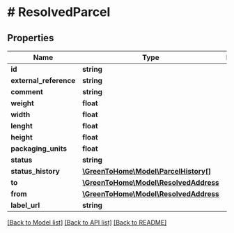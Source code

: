 # # ResolvedParcel

## Properties

Name | Type | Description | Notes
------------ | ------------- | ------------- | -------------
**id** | **string** |  |
**external_reference** | **string** |  | [optional]
**comment** | **string** |  | [optional]
**weight** | **float** |  | [optional]
**width** | **float** |  | [optional]
**lenght** | **float** |  | [optional]
**height** | **float** |  | [optional]
**packaging_units** | **float** |  | [optional]
**status** | **string** |  | [optional]
**status_history** | [**\GreenToHome\Model\ParcelHistory[]**](ParcelHistory.md) |  | [optional]
**to** | [**\GreenToHome\Model\ResolvedAddress**](ResolvedAddress.md) |  | [optional]
**from** | [**\GreenToHome\Model\ResolvedAddress**](ResolvedAddress.md) |  | [optional]
**label_url** | **string** |  | [optional]

[[Back to Model list]](../../README.md#models) [[Back to API list]](../../README.md#endpoints) [[Back to README]](../../README.md)
